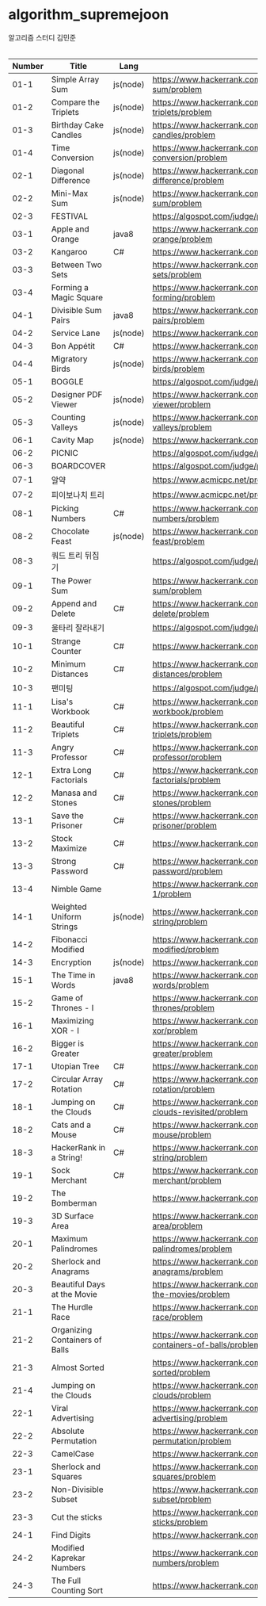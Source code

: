# algorithm_supremejoon
알고리즘 스터디 김민준
<br/><br/>




| Number | Title | Lang | URL |
| ------ | ------ |------ |------ |
| 01-1 | Simple Array Sum | js(node) | https://www.hackerrank.com/challenges/simple-array-sum/problem |
| 01-2 | Compare the Triplets | js(node) | https://www.hackerrank.com/challenges/compare-the-triplets/problem |
| 01-3 | Birthday Cake Candles | js(node) | https://www.hackerrank.com/challenges/birthday-cake-candles/problem |
| 01-4 | Time Conversion | js(node) | https://www.hackerrank.com/challenges/time-conversion/problem |
| 02-1 | Diagonal Difference | js(node) | https://www.hackerrank.com/challenges/diagonal-difference/problem |
| 02-2 | Mini-Max Sum | js(node) | https://www.hackerrank.com/challenges/mini-max-sum/problem |
| 02-3 | FESTIVAL |  | https://algospot.com/judge/problem/read/FESTIVAL |
| 03-1 | Apple and Orange | java8 | https://www.hackerrank.com/challenges/apple-and-orange/problem |
| 03-2 | Kangaroo | C# | https://www.hackerrank.com/challenges/kangaroo/problem |
| 03-3 | Between Two Sets |  | https://www.hackerrank.com/challenges/between-two-sets/problem |
| 03-4 | Forming a Magic Square |  | https://www.hackerrank.com/challenges/magic-square-forming/problem |
| 04-1 | Divisible Sum Pairs | java8 | https://www.hackerrank.com/challenges/divisible-sum-pairs/problem |
| 04-2 | Service Lane | js(node) | https://www.hackerrank.com/challenges/service-lane/problem |
| 04-3 | Bon Appétit | C# | https://www.hackerrank.com/challenges/bon-appetit/problem |
| 04-4 | Migratory Birds | js(node) | https://www.hackerrank.com/challenges/migratory-birds/problem |
| 05-1 | BOGGLE |  | https://algospot.com/judge/problem/read/BOGGLE |
| 05-2 | Designer PDF Viewer | js(node) | https://www.hackerrank.com/challenges/designer-pdf-viewer/problem |
| 05-3 | Counting Valleys | js(node) | https://www.hackerrank.com/challenges/counting-valleys/problem |
| 06-1 | Cavity Map | js(node) | https://www.hackerrank.com/challenges/cavity-map/problem |
| 06-2 | PICNIC |  | https://algospot.com/judge/problem/read/PICNIC 
| 06-3 | BOARDCOVER |  | https://algospot.com/judge/problem/read/BOARDCOVER |
| 07-1 | 알약 |  | https://www.acmicpc.net/problem/4811 |
| 07-2 | 피이보나치 트리 |  | https://www.acmicpc.net/problem/1646 |
| 08-1 | Picking Numbers | C# | https://www.hackerrank.com/challenges/picking-numbers/problem |
| 08-2 | Chocolate Feast | js(node) | https://www.hackerrank.com/challenges/chocolate-feast/problem |
| 08-3 | 쿼드 트리 뒤집기 | | https://algospot.com/judge/problem/read/QUADTREE |
| 09-1 | The Power Sum | | https://www.hackerrank.com/challenges/the-power-sum/problem |
| 09-2 | Append and Delete | C# | https://www.hackerrank.com/challenges/append-and-delete/problem |
| 09-3 | 울타리 잘라내기 |  | https://algospot.com/judge/problem/read/FENCE |
| 10-1 | Strange Counter | C# | https://www.hackerrank.com/challenges/strange-code/problem |
| 10-2 | Minimum Distances | C# | https://www.hackerrank.com/challenges/minimum-distances/problem |
| 10-3 | 팬미팅 |  | https://algospot.com/judge/problem/read/FANMEETING |
| 11-1 | Lisa's Workbook | C# | https://www.hackerrank.com/challenges/lisa-workbook/problem |
| 11-2 | Beautiful Triplets | C# | https://www.hackerrank.com/challenges/beautiful-triplets/problem |
| 11-3 | Angry Professor | C# | https://www.hackerrank.com/challenges/angry-professor/problem |
| 12-1 | Extra Long Factorials | C# | https://www.hackerrank.com/challenges/extra-long-factorials/problem |
| 12-2 | Manasa and Stones | C# | https://www.hackerrank.com/challenges/manasa-and-stones/problem |
| 13-1 | Save the Prisoner | C# | https://www.hackerrank.com/challenges/save-the-prisoner/problem |
| 13-2 | Stock Maximize | C# | https://www.hackerrank.com/challenges/stockmax/problem |
| 13-3 | Strong Password | C# | https://www.hackerrank.com/challenges/strong-password/problem |
| 13-4 | Nimble Game |  | https://www.hackerrank.com/challenges/nimble-game-1/problem |
| 14-1 | Weighted Uniform Strings | js(node) | https://www.hackerrank.com/challenges/weighted-uniform-string/problem |
| 14-2 | Fibonacci Modified |  | https://www.hackerrank.com/challenges/fibonacci-modified/problem |
| 14-3 | Encryption | js(node) | https://www.hackerrank.com/challenges/encryption/problem |
| 15-1 | The Time in Words | java8 | https://www.hackerrank.com/challenges/the-time-in-words/problem |
| 15-2 | Game of Thrones - I  |  | https://www.hackerrank.com/challenges/game-of-thrones/problem |
| 16-1 | Maximizing XOR - I  |  | https://www.hackerrank.com/challenges/maximizing-xor/problem |
| 16-2 | Bigger is Greater  |  | https://www.hackerrank.com/challenges/bigger-is-greater/problem |
| 17-1 | Utopian Tree  | C# | https://www.hackerrank.com/challenges/utopian-tree/problem |
| 17-2 | Circular Array Rotation  | C# | https://www.hackerrank.com/challenges/circular-array-rotation/problem |
| 18-1 | Jumping on the Clouds  | C# | https://www.hackerrank.com/challenges/jumping-on-the-clouds-revisited/problem |
| 18-2 | Cats and a Mouse  | C# | https://www.hackerrank.com/challenges/cats-and-a-mouse/problem |
| 18-3 | HackerRank in a String!  | C# | https://www.hackerrank.com/challenges/hackerrank-in-a-string/problem |
| 19-1 | Sock Merchant  | C# | https://www.hackerrank.com/challenges/sock-merchant/problem |
| 19-2 | The Bomberman  | | https://www.hackerrank.com/challenges/bomber-man/problem |
| 19-3 | 3D Surface Area  | | https://www.hackerrank.com/challenges/3d-surface-area/problem |
| 20-1 | Maximum Palindromes  | | https://www.hackerrank.com/challenges/maximum-palindromes/problem |
| 20-2 | Sherlock and Anagrams  | | https://www.hackerrank.com/challenges/sherlock-and-anagrams/problem |
| 20-3 | Beautiful Days at the Movie  | | https://www.hackerrank.com/challenges/beautiful-days-at-the-movies/problem |
| 21-1 | The Hurdle Race  | | https://www.hackerrank.com/challenges/the-hurdle-race/problem |
| 21-2 | Organizing Containers of Balls  | | https://www.hackerrank.com/challenges/organizing-containers-of-balls/problem |
| 21-3 | Almost Sorted  | | https://www.hackerrank.com/challenges/almost-sorted/problem |
| 21-4 | Jumping on the Clouds  | | https://www.hackerrank.com/challenges/jumping-on-the-clouds/problem |
| 22-1 | Viral Advertising   | | https://www.hackerrank.com/challenges/strange-advertising/problem |
| 22-2 | Absolute Permutation   | | https://www.hackerrank.com/challenges/absolute-permutation/problem |
| 22-3 | CamelCase   | | https://www.hackerrank.com/challenges/camelcase/problem |
| 23-1 | Sherlock and Squares   | | https://www.hackerrank.com/challenges/sherlock-and-squares/problem |
| 23-2 | Non-Divisible Subset   | | https://www.hackerrank.com/challenges/non-divisible-subset/problem |
| 23-3 | Cut the sticks   | | https://www.hackerrank.com/challenges/cut-the-sticks/problem |
| 24-1 | Find Digits | | https://www.hackerrank.com/challenges/find-digits/problem |
| 24-2 | Modified Kaprekar Numbers | | https://www.hackerrank.com/challenges/kaprekar-numbers/problem |
| 24-3 | The Full Counting Sort | | https://www.hackerrank.com/challenges/countingsort4/problem |




